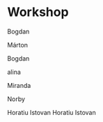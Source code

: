 


# Workshop



Bogdan









Márton

Bogdan


alina





Miranda



Norby









Horatiu Istovan
Horatiu Istovan